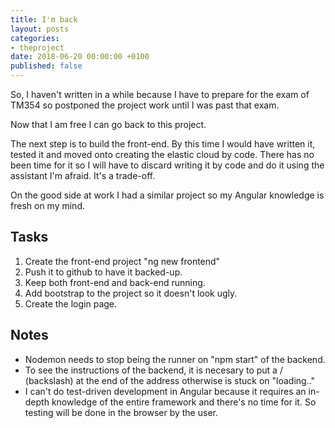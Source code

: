 ```yaml
---
title: I'm back
layout: posts
categories:
- theproject
date: 2018-06-20 00:00:00 +0100
published: false
---
```

So, I haven't written in a while because I have to prepare for the exam of TM354 so postponed the project work until I was past that exam.   
  
Now that I am free I can go back to this project. 

The next step is to build the front-end. By this time I would have written it, tested it and moved onto creating the elastic cloud by code. There has no been time for it so I will have to discard writing it by code and do it using the assistant I'm afraid. It's a trade-off. 

On the good side at work I had a similar project so my Angular knowledge is fresh on my mind. 

## Tasks

1. Create the front-end project "ng new frontend"
2. Push it to github to have it backed-up. 
3. Keep both front-end and back-end running. 
4. Add bootstrap to the project so it doesn't look ugly. 
5. Create the login page. 

## Notes

* Nodemon needs to stop being the runner on "npm start" of the backend. 
* To see the instructions of the backend, it is necesary to put a / (backslash) at the end of the address otherwise is stuck on "loading.."
* I can't do test-driven development in Angular because it requires an in-depth knowledge of the entire framework and there's no time for it. So testing will be done in the browser by the user. 